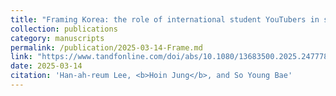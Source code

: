 ```yaml
---
title: "Framing Korea: the role of international student YouTubers in shaping destination perceptions"
collection: publications
category: manuscripts
permalink: /publication/2025-03-14-Frame.md
link: "https://www.tandfonline.com/doi/abs/10.1080/13683500.2025.2477783"
date: 2025-03-14
citation: 'Han-ah-reum Lee, <b>Hoin Jung</b>, and So Young Bae'
---
```

